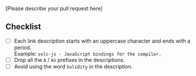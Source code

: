 [Please describe your pull request here]

Checklist
------------

* [ ] Each link description starts with an uppercase character and ends with a period.<br>Example: `solc-js - JavaScript bindings for the compiler.`
* [ ] Drop all the `A` / `An` prefixes in the descriptions.
* [ ] Avoid using the word `Solidity` in the description.
